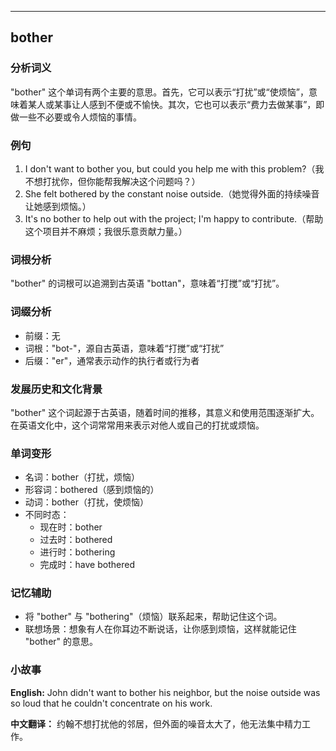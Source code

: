 
---------------
## bother
### 分析词义
"bother" 这个单词有两个主要的意思。首先，它可以表示“打扰”或“使烦恼”，意味着某人或某事让人感到不便或不愉快。其次，它也可以表示“费力去做某事”，即做一些不必要或令人烦恼的事情。

### 例句
1. I don't want to bother you, but could you help me with this problem?（我不想打扰你，但你能帮我解决这个问题吗？）
2. She felt bothered by the constant noise outside.（她觉得外面的持续噪音让她感到烦恼。）
3. It's no bother to help out with the project; I'm happy to contribute.（帮助这个项目并不麻烦；我很乐意贡献力量。）

### 词根分析
"bother" 的词根可以追溯到古英语 "bottan"，意味着“打搅”或“打扰”。

### 词缀分析
- 前缀：无
- 词根："bot-"，源自古英语，意味着“打搅”或“打扰”
- 后缀："er"，通常表示动作的执行者或行为者

### 发展历史和文化背景
"bother" 这个词起源于古英语，随着时间的推移，其意义和使用范围逐渐扩大。在英语文化中，这个词常常用来表示对他人或自己的打扰或烦恼。

### 单词变形
- 名词：bother（打扰，烦恼）
- 形容词：bothered（感到烦恼的）
- 动词：bother（打扰，使烦恼）
- 不同时态：
  - 现在时：bother
  - 过去时：bothered
  - 进行时：bothering
  - 完成时：have bothered

### 记忆辅助
- 将 "bother" 与 "bothering"（烦恼）联系起来，帮助记住这个词。
- 联想场景：想象有人在你耳边不断说话，让你感到烦恼，这样就能记住 "bother" 的意思。

### 小故事
**English:**
John didn't want to bother his neighbor, but the noise outside was so loud that he couldn't concentrate on his work.

**中文翻译：**
约翰不想打扰他的邻居，但外面的噪音太大了，他无法集中精力工作。

